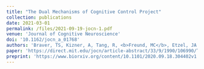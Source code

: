 ```yaml
---
title: "The Dual Mechanisms of Cognitive Control Project"
collection: publications
date: 2021-03-01
permalink: /files/2021-09-19-jocn-1.pdf
venue: 'Journal of Cognitive Neuroscience'
doi: '10.1162/jocn_a_01768'
authors: 'Braver, TS, Kizner, A, Tang, R, <b>Freund, MC</b>, Etzel, JA'
paper: 'https://direct.mit.edu/jocn/article-abstract/33/9/1990/106990/The-Dual-Mechanisms-of-Cognitive-Control-Project'
preprint: 'https://www.biorxiv.org/content/10.1101/2020.09.18.304402v1.full'
---
```


